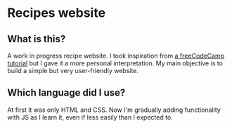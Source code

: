 # Recipes website  
## What is this?    

A work in progress recipe website. I took inspiration from [a freeCodeCamp tutorial](https://youtu.be/-8LTPIJBGwQ) but I gave it a more personal interpretation. My main objective is to build a simple but very user-friendly website.     

## Which language did I use?    

At first it was only HTML and CSS. Now I'm gradually adding functionality with JS as I learn it, even if less easily than I expected to.

